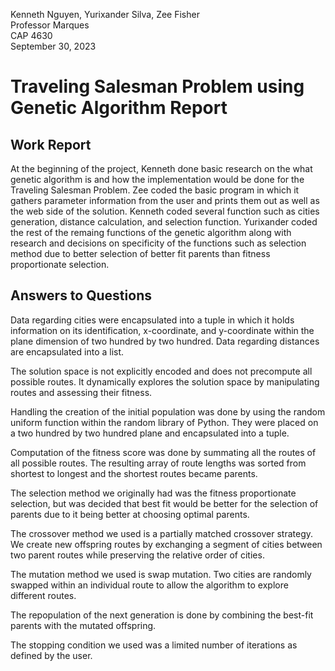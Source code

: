 Kenneth Nguyen, Yurixander Silva, Zee Fisher  
Professor Marques   
CAP 4630   
September 30, 2023  

# Traveling Salesman Problem using Genetic Algorithm Report 

## Work Report
At the beginning of the project, Kenneth done basic research on the what genetic algorithm is and how the implementation would be done for the Traveling Salesman Problem. Zee coded the basic program in which it gathers parameter information from the user and prints them out as well as the web side of the solution. Kenneth coded several function such as cities generation, distance calculation, and selection function. Yurixander coded the rest of the remaing functions of the genetic algorithm along with research and decisions on specificity of the functions such as selection method due to better selection of better fit parents than fitness proportionate selection.  

## Answers to Questions
Data regarding cities were encapsulated into a tuple in which it holds information on its identification, x-coordinate, and y-coordinate within the plane dimension of two hundred by two hundred. Data regarding distances are encapsulated into a list. 

The solution space is not explicitly encoded and does not precompute all possible routes. It dynamically explores the solution space by manipulating routes and assessing their fitness.  

Handling the creation of the initial population was done by using the random uniform function within the random library of Python. They were placed on a two hundred by two hundred plane and encapsulated into a tuple. 

Computation of the fitness score was done by summating all the routes of all possible routes. The resulting array of route lengths was sorted from shortest to longest and the shortest routes became parents. 

The selection method we originally had was the fitness proportionate selection, but was decided that best fit would be better for the selection of parents due to it being better at choosing optimal parents.  

The crossover method we used is a partially matched crossover strategy. We create new offspring routes by exchanging a segment of cities between two parent routes while preserving the relative order of cities.  

The mutation method we used is swap mutation. Two cities are randomly swapped within an individual route to allow the algorithm to explore different routes. 

The repopulation of the next generation is done by combining the best-fit parents with the mutated offspring. 

The stopping condition we used was a limited number of iterations as defined by the user.
 

 
